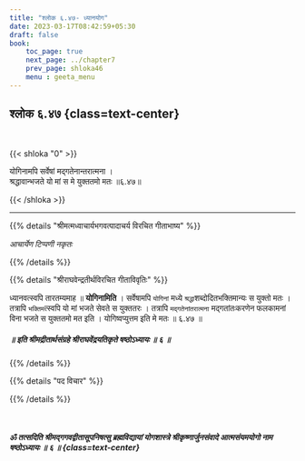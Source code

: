 ```yaml
---
title: "श्लोक ६.४७- ध्यानयोग"
date: 2023-03-17T08:42:59+05:30
draft: false
book:
    toc_page: true
    next_page: ../chapter7
    prev_page: shloka46
    menu : geeta_menu
---
```




## श्लोक ६.४७ {class=text-center}

<br/>

{{< shloka  "0"  >}}

योगिनामपि सर्वेषां मद्गतेनान्तरात्मना ।  
श्रद्धावान्भजते यो मां स मे युक्ततमो मतः ॥६.४७॥

{{< /shloka >}}

---


{{% details "श्रीमत्मध्वाचार्यभगवत्पादाचर्य विरचित  गीताभाष्य" %}}

*आचार्येण टिप्पणी नकृतः*

{{% /details %}}



{{% details "श्रीराघवेन्द्रतीर्थविरचित गीताविवृतिः" %}}

ध्यानवत्स्वपि तारतम्यमाह ॥ **योगिनामिति** । 
सर्वेषामपि `योगिनां` मध्ये `श्रद्धा`शब्दोदितभक्तिमान्यः स युक्तो मतः । 
तत्रापि `भक्तिम`त्स्वपि यो मां भजते सेवते स युक्ततरः । 
तत्रापि `मद्गतेनांतरात्मना` मद्गतांतःकरणेन फलकामनां विना भजते 
स युक्ततमो मत इति । योगिष्वप्युत्तम इति मे मतः ॥ ६.४७ ॥

##### ॥ इति श्रीमद्रीतार्थसंग्रहे श्रीराघवेंद्रयतिकृते षष्ठोऽध्यायः ॥ ६ ॥

{{% /details %}}



{{% details "पद विचार" %}}


{{% /details %}}

</br> 

##### ॐ तत्सदिति श्रीमद्गगवद्वीतासूपनिषत्सु ब्रह्मविद्यायां योगशास्त्रे श्रीकृष्णार्जुनसंवादे  आत्मसंयमयोगो नाम षष्ठोऽध्यायः ॥ ६ ॥ {class=text-center}